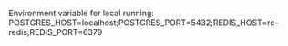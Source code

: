 Environment variable for local running:<br />
POSTGRES_HOST=localhost;POSTGRES_PORT=5432;REDIS_HOST=rc-redis;REDIS_PORT=6379
